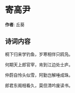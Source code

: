 # 寄高尹

**作者**: 丘葵

## 诗词内容

桐下归来学钓鱼，岁寒相伴只鸥凫。

何期天上郎官宰，肯到江边处士庐。

仲蔚自怜头似雪，阿勤岂解唾成珠。

郎君东阁相看久，莫但清吟废读书。

